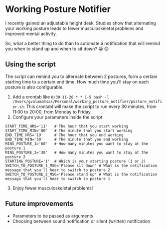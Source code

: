 # Working Posture Notifier
I recently gained an adjustable height desk. Studies show that alternating your working posture leads to fewer musculoskeletal problems and improved mental activity.

So, what a better thing to do than to automate a notification that will remind you when to stand up and when to sit down? :grinning: :heart_eyes:

## Using the script
The script can remind you to alternate between 2 postures, form a certain starting time to a certain end time. How much time you'll stay on each posture is also configurable.

1. Add a crontab like `0/30 11-20 * * 1-5 bash -l /Users/gvalamatsas/Personal/working_posture_notifier/posture_notifier.sh`. This crontabl will make the script to run every 30 minutes, from 11:00 to 20:00, from Monday to Friday.
2. Configure your parameters inside the script:
```shell
START_TIME_HRS='11'   # The hour that you start working
START_TIME_MIN='00'   # The minute that you start working
END_TIME_HRS='19'     # The hour that you end working
END_TIME_MIN='30'     # The minute that you end working
MINS_POSTURE_1='60'   # How many minutes you want to stay at the posture 1
MINS_POSTURE_2='30'   # How many minutes you want to stay at the posture 2
STARTING_POSTURE='1'  # Which is your starting posture (1 or 2)
SWITCH_TO_POSTURE_1_MSG='Please sit down' # What is the notification message that you'll hear to switch to posture 2
SWITCH_TO_POSTURE_2_MSG='Please stand up' # What is the notification message that you'll hear to switch to posture 1
```
3. Enjoy fewer musculoskeletal problems!

## Future improvements
- Parameters to be passed as arguments
- Choosing between sound notification or silent (written) notification
